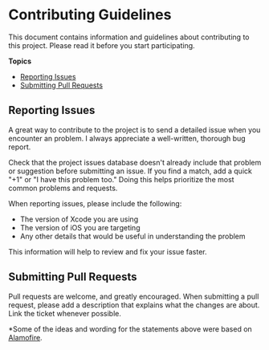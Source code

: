 # Contributing Guidelines

This document contains information and guidelines about contributing to this project.
Please read it before you start participating.

**Topics**

* [Reporting Issues](#reporting-issues)
* [Submitting Pull Requests](#submitting-pull-requests)

## Reporting Issues

A great way to contribute to the project
is to send a detailed issue when you encounter an problem.
I always appreciate a well-written, thorough bug report.

Check that the project issues database doesn't already include that problem or suggestion before submitting an issue.
If you find a match, add a quick "+1" or "I have this problem too."
Doing this helps prioritize the most common problems and requests.

When reporting issues, please include the following:

* The version of Xcode you are using
* The version of iOS you are targeting
* Any other details that would be useful in understanding the problem

This information will help to review and fix your issue faster.


## Submitting Pull Requests

Pull requests are welcome, and greatly encouraged. When submitting a pull request, please add a description that explains what the changes are about. Link the ticket whenever possible.

*Some of the ideas and wording for the statements above were based on [Alamofire](https://github.com/Alamofire/Alamofire).